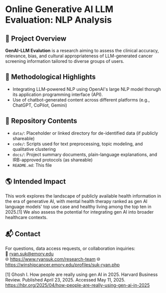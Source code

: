 # Online Generative AI LLM Evaluation: NLP Analysis

## 📍 Project Overview

**GenAI-LLM Evalution** is a research aiming to assess the clinical accuracy, relevance, bias, and cultural appropriateness of LLM-generated cancer screening information tailored to diverse groups of users.

## 🧠 Methodological Highlights

- Integrating LLM-powered NLP using OpenAI's large NLP model thorugh its application programming interface (API).
- Use of chatbot-generated content across different platforms (e.g., ChatGPT, CoPilot, Gemini) 

## 📁 Repository Contents

- `data/`: Placeholder or linked directory for de-identified data (if publicly shareable)
- `code/`: Scripts used for text preprocessing, topic modeling, and qualitative clustering
- `docs/`: Project summary documents, plain-language explanations, and IRB-approved protocols (as shareable)
- `README.md`: This file

## 🌎 Intended Impact

This work explores the landscape of publicly available health information in the era of generative AI, with mental health therapy ranked as gen AI language models' top use case and healthy living among the top ten in 2025.[1] We also assess the potential for integrating gen AI into broader healthcare contexts.

## 📬 Contact

For questions, data access requests, or collaboration inquiries:  
📧 ryan.suk@emory.edu  
🌐 https://www.ryansuk.com/research-team
🌐 https://winshipcancer.emory.edu/profiles/suk-ryan.php


[1] Ghosh I. How people are really using gen AI in 2025. Harvard Business Review. Published April 23, 2025. Accessed May 11, 2025. https://hbr.org/2025/04/how-people-are-really-using-gen-ai-in-2025
